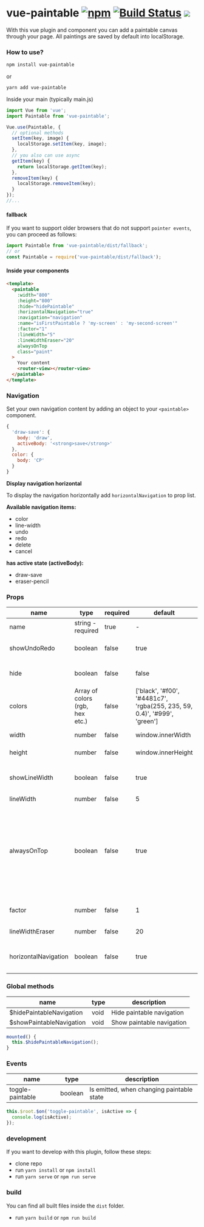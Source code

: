 # vue-paintable [![npm](https://badge.fury.io/js/vue-paintable.svg)](https://www.npmjs.com/package/vue-paintable) [![Build Status](https://travis-ci.org/ph1p/vue-paintable.svg?branch=master)](https://travis-ci.org/ph1p/vue-paintable) [![](https://img.shields.io/badge/now-demo-black.svg)](https://vue-paintable.now.sh/)

With this vue plugin and component you can add a paintable canvas through your page.
All paintings are saved by default into localStorage.

### How to use?

```bash
npm install vue-paintable
```

or

```bash
yarn add vue-paintable
```

Inside your main (typically main.js)

```javascript
import Vue from 'vue';
import Paintable from 'vue-paintable';

Vue.use(Paintable, {
  // optional methods
  setItem(key, image) {
    localStorage.setItem(key, image);
  },
  // you also can use async
  getItem(key) {
    return localStorage.getItem(key);
  },
  removeItem(key) {
    localStorage.removeItem(key);
  }
});
//...
```

#### fallback

If you want to support older browsers that do not support `pointer events`, you can proceed as follows:

```javascript
import Paintable from 'vue-paintable/dist/fallback';
// or
const Paintable = require('vue-paintable/dist/fallback');
```

#### Inside your components

```html
<template>
  <paintable
    :width="800"
    :height="800"
    :hide="hidePaintable"
    :horizontalNavigation="true"
    :navigation="navigation"
    :name="isFirstPaintable ? 'my-screen' : 'my-second-screen'"
    :factor="1"
    :lineWidth="5"
    :lineWidthEraser="20"
    alwaysOnTop
    class="paint"
  >
    Your content
    <router-view></router-view>
  </paintable>
</template>
```

### Navigation

Set your own navigation content by adding an object to your `<paintable>` component.

```javascript
{
  'draw-save': {
    body: 'draw',
    activeBody: '<strong>save</strong>'
  },
  color: {
    body: 'CP'
  }
}
```

**Display navigation horizontal**

To display the navigation horizontally add `horizontalNavigation` to prop list.

**Available navigation items:**

- color
- line-width
- undo
- redo
- delete
- cancel

**has active state (activeBody):**

- draw-save
- eraser-pencil

### Props

| name               | type                            | required | default                                                                  | description                                                                                                               |
| ------------------ | ------------------------------- | -------- | ------------------------------------------------------------------------ | ------------------------------------------------------------------------------------------------------------------------- |
| name               | string - required               | true     | -                                                                        | unique identifier                                                                                                         |
| showUndoRedo       | boolean                         | false    | true                                                                     | show undo and redo button                                                                                                 |
| hide               | boolean                         | false    | false                                                                    | hide the complete paintable                                                                                               |
| colors             | Array of colors (rgb, hex etc.) | false    | ['black', '#f00', '#4481c7', 'rgba(255, 235, 59, 0.4)', '#999', 'green'] | array of choosable colors                                                                                                 |
| width              | number                          | false    | window.innerWidth                                                        | canvas width                                                                                                              |
| height             | number                          | false    | window.innerHeight                                                       | canvas height                                                                                                             |
| showLineWidth      | boolean                         | false    | true                                                                     | show button to set line width                                                                                             |
| lineWidth          | number                          | false    | 5                                                                        | line width                                                                                                                |
| alwaysOnTop        | boolean                         | false    | true                                                                     | set canvas always as top layer. Caution! Don't this, if you've elements like links, buttons or input fields on your page. |
| factor             | number                          | false    | 1                                                                        | set a scale factor if needed                                                                                              |
| lineWidthEraser    | number                          | false    | 20                                                                       | set eraser line width                                                                                                     |
| horizontalNavigation | boolean                         | false    | true                                                                     | display the navigation horizontally or vertically                                                                         |

### Global methods

| name                      | type | description               |
| ------------------------- | ---- | ------------------------- |
| \$hidePaintableNavigation | void | Hide paintable navigation | @ |
| \$showPaintableNavigation | void | Show paintable navigation |

```javascript
mounted() {
  this.$hidePaintableNavigation();
}
```

### Events

| name             | type    | description                               |
| ---------------- | ------- | ----------------------------------------- |
| toggle-paintable | boolean | Is emitted, when changing paintable state |

```javascript
this.$root.$on('toggle-paintable', isActive => {
  console.log(isActive);
});
```

### development

If you want to develop with this plugin, follow these steps:

- clone repo
- run `yarn install` or `npm install`
- run `yarn serve` or `npm run serve`

### build

You can find all built files inside the `dist` folder.

- run `yarn build` or `npm run build`
